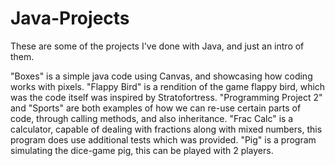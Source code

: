 # Java-Projects
These are some of the projects I've done with Java, and just an intro of them.

"Boxes" is a simple java code using Canvas, and showcasing how coding works with pixels. 
"Flappy Bird" is a rendition of the game flappy bird, which was the code itself was inspired by Stratofortress.
"Programming Project 2" and "Sports" are both examples of how we can re-use certain parts of code, through calling methods, and also inheritance.
"Frac Calc" is a calculator, capable of dealing with fractions along with mixed numbers, this program does use additional tests which was provided.
"Pig" is a program simulating the dice-game pig, this can be played with 2 players. 
